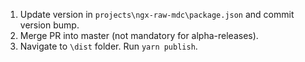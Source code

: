 1. Update version in `projects\ngx-raw-mdc\package.json` and commit version bump.
2. Merge PR into master (not mandatory for alpha-releases).
3. Navigate to `\dist` folder. Run `yarn publish`.
